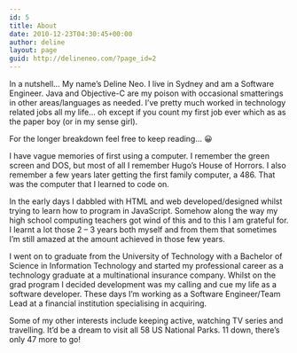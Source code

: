 ```yaml
---
id: 5
title: About
date: 2010-12-23T04:30:45+00:00
author: deline
layout: page
guid: http://delineneo.com/?page_id=2
---
```

In a nutshell… My name&#8217;s Deline Neo. I live in Sydney and am a Software Engineer. Java and Objective-C are my poison with occasional smatterings in other areas/languages as needed. I&#8217;ve pretty much worked in technology related jobs all my life… oh except if you count my first job ever which as as the paper boy (or in my sense girl).

For the longer breakdown feel free to keep reading… 😀

I have vague memories of first using a computer. I remember the green screen and DOS, but most of all I remember Hugo&#8217;s House of Horrors. I also remember a few years later getting the first family computer, a 486. That was the computer that I learned to code on.

In the early days I dabbled with HTML and web developed/designed whilst trying to learn how to program in JavaScript. Somehow along the way my high school computing teachers got wind of this and to this I am grateful for. I learnt a lot those 2 &#8211; 3 years both myself and from them that sometimes I&#8217;m still amazed at the amount achieved in those few years.

I went on to graduate from the University of Technology with a Bachelor of Science in Information Technology and started my professional career as a technology graduate at a multinational insurance company. Whilst on the grad program I decided development was my calling and cue my life as a software developer. These days I&#8217;m working as a Software Engineer/Team Lead at a financial institution specialising in acquiring.

Some of my other interests include keeping active, watching TV series and travelling. It&#8217;d be a dream to visit all 58 US National Parks. 11 down, there&#8217;s only 47 more to go!